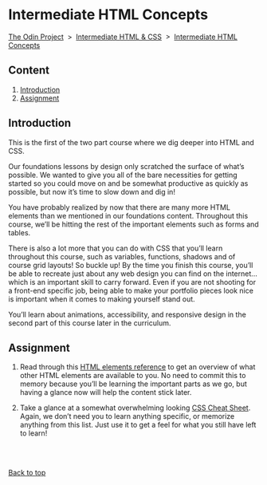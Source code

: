 # Intermediate HTML Concepts

[The Odin Project]() &nbsp;>&nbsp; [Intermediate HTML & CSS]() &nbsp;>&nbsp; [Intermediate HTML Concepts]()

## Content

1. [Introduction](#introduction)
1. [Assignment](#assignment)

## Introduction

This is the first of the two part course where we dig deeper into HTML and CSS.

Our foundations lessons by design only scratched the surface of what’s possible. We wanted to give you all of the bare necessities for getting started so you could move on and be somewhat productive as quickly as possible, but now it’s time to slow down and dig in!

You have probably realized by now that there are many more HTML elements than we mentioned in our foundations content. Throughout this course, we’ll be hitting the rest of the important elements such as forms and tables.

There is also a lot more that you can do with CSS that you’ll learn throughout this course, such as variables, functions, shadows and of course grid layouts! So buckle up! By the time you finish this course, you’ll be able to recreate just about any web design you can find on the internet… which is an important skill to carry forward. Even if you are not shooting for a front-end specific job, being able to make your portfolio pieces look nice is important when it comes to making yourself stand out.

You’ll learn about animations, accessibility, and responsive design in the second part of this course later in the curriculum.

## Assignment

1. Read through this [HTML elements reference]() to get an overview of what other HTML elements are available to you. No need to commit this to memory because you’ll be learning the important parts as we go, but having a glance now will help the content stick later.

1. Take a glance at a somewhat overwhelming looking [CSS Cheat Sheet](). Again, we don’t need you to learn anything specific, or memorize anything from this list. Just use it to get a feel for what you still have left to learn!

<br />
<br />

[Back to top](#)
